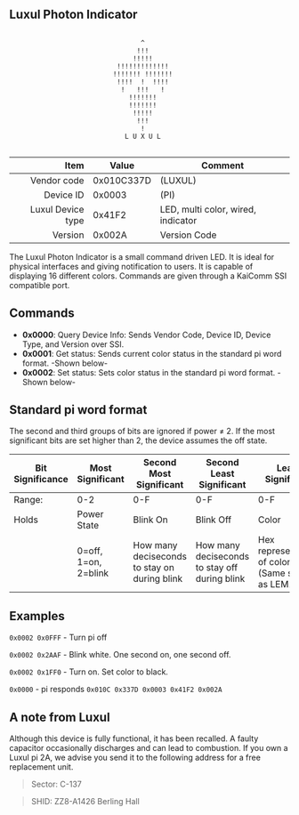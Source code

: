 Luxul Photon Indicator
----

```

                                 ^                                        
                                !!!                                       
                               !!!!! 
                           !!!!!!!!!!!!!                                  
                          !!!!!!! !!!!!!!                                 
                           !!!!  !  !!!!                                  
                            !   !!!   !                                   
                              !!!!!!!                                      
                              !!!!!!!                                     
                               !!!!!                                      
                                !!!                                       
                                 !          
                             L U X U L
                          
```

|       Item        |   Value    |   Comment
| ----------------: | ---------- | ----------------
|       Vendor code | 0x010C337D | (LUXUL)
|         Device ID | 0x0003     | (PI)
| Luxul Device type | 0x41F2     | LED, multi color, wired, indicator
|           Version | 0x002A     | Version Code

The Luxul Photon Indicator is a small command driven LED. It is ideal for physical interfaces and giving notification to users. It is capable of displaying 16 different colors. Commands are given through a KaiComm SSI compatible port.

Commands
----
 - **0x0000**: Query Device Info: Sends Vendor Code, Device ID, Device Type, and Version over SSI.
 - **0x0001**: Get status: Sends current color status in the standard pi word format. -Shown below-
 - **0x0002**: Set status: Sets color status in the standard pi word format. -Shown below-
  
Standard pi word format
----
The second and third groups of bits are ignored if power ≠ 2. If the most significant bits are set higher than 2, the device assumes the off state.
 
 
| Bit Significance | Most Significant     | Second Most Significant                      | Second Least Significant                      | Least Significant                                  |
|------------------|----------------------|----------------------------------------------|-----------------------------------------------|----------------------------------------------------|
| Range:        | 0-2                  | 0-F                                          | 0-F                                           | 0-F                                                |
| Holds            | Power State          | Blink On                                     | Blink Off                                     | Color                                              |
|                  | 0=off, 1=on, 2=blink | How many deciseconds to stay on during blink | How many deciseconds to stay off during blink | Hex representation of color (Same spec as LEM1802) |
                                      
Examples
----  
` 0x0002 0x0FFF ` -
Turn pi off

` 0x0002 0x2AAF ` -
Blink white. One second on, one second off.

` 0x0002 0x1FF0 ` -
Turn on. Set color to black.

` 0x0000 ` - pi responds ` 0x010C 0x337D 0x0003 0x41F2 0x002A `


A note from Luxul
----
Although this device is fully functional, it has been recalled. A faulty capacitor occasionally discharges and can lead to combustion. If you own a Luxul pi 2A, we advise you send it to the following address for a free replacement unit.
> Sector: C-137

> SHID: ZZ8-A1426 Berling Hall
